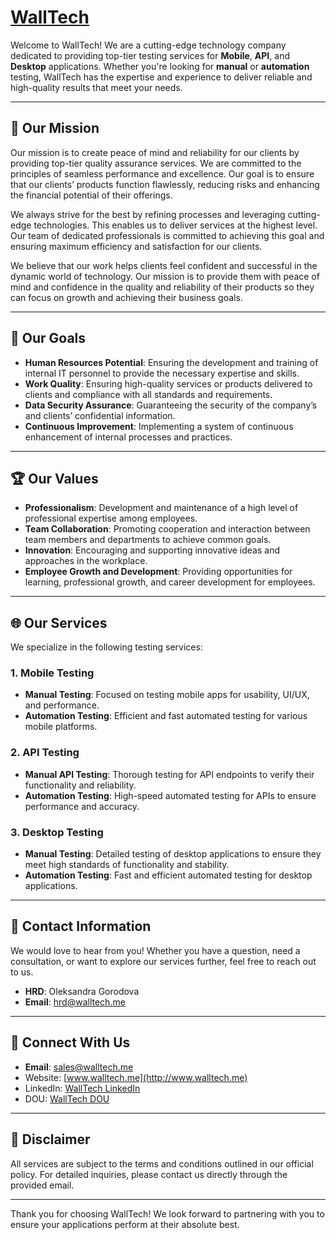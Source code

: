 # [**WallTech**](https://walltech.me/)

Welcome to WallTech! We are a cutting-edge technology company dedicated to providing top-tier testing services for **Mobile**, **API**, and **Desktop** applications. Whether you're looking for **manual** or **automation** testing, WallTech has the expertise and experience to deliver reliable and high-quality results that meet your needs.

---

## 📌 **Our Mission**
Our mission is to create peace of mind and reliability for our clients by providing top-tier quality assurance services. We are committed to the principles of seamless performance and excellence. Our goal is to ensure that our clients’ products function flawlessly, reducing risks and enhancing the financial potential of their offerings.

We always strive for the best by refining processes and leveraging cutting-edge technologies. This enables us to deliver services at the highest level. Our team of dedicated professionals is committed to achieving this goal and ensuring maximum efficiency and satisfaction for our clients.

We believe that our work helps clients feel confident and successful in the dynamic world of technology. Our mission is to provide them with peace of mind and confidence in the quality and reliability of their products so they can focus on growth and achieving their business goals.

---

## 🎯 **Our Goals**
- **Human Resources Potential**: Ensuring the development and training of internal IT personnel to provide the necessary expertise and skills.
- **Work Quality**: Ensuring high-quality services or products delivered to clients and compliance with all standards and requirements.
- **Data Security Assurance**: Guaranteeing the security of the company’s and clients’ confidential information.
- **Continuous Improvement**: Implementing a system of continuous enhancement of internal processes and practices.

---

## :trophy: **Our Values**
- **Professionalism**: Development and maintenance of a high level of professional expertise among employees.
- **Team Collaboration**: Promoting cooperation and interaction between team members and departments to achieve common goals.
- **Innovation**: Encouraging and supporting innovative ideas and approaches in the workplace.
- **Employee Growth and Development**: Providing opportunities for learning, professional growth, and career development for employees.

---

## 🌐 **Our Services**

We specialize in the following testing services:

### 1. **Mobile Testing**
- **Manual Testing**: Focused on testing mobile apps for usability, UI/UX, and performance.
- **Automation Testing**: Efficient and fast automated testing for various mobile platforms.

### 2. **API Testing**
- **Manual API Testing**: Thorough testing for API endpoints to verify their functionality and reliability.
- **Automation Testing**: High-speed automated testing for APIs to ensure performance and accuracy.

### 3. **Desktop Testing**
- **Manual Testing**: Detailed testing of desktop applications to ensure they meet high standards of functionality and stability.
- **Automation Testing**: Fast and efficient automated testing for desktop applications.

---

## 📧 **Contact Information**

We would love to hear from you! Whether you have a question, need a consultation, or want to explore our services further, feel free to reach out to us.
- **HRD**: Oleksandra Gorodova
- **Email**: [hrd@walltech.me](mailto:hrd@walltech.me)
---

## 📍 **Connect With Us**

- **Email**: [sales@walltech.me](mailto:sales@walltech.me) 
- Website: [www.walltech.me](http://www.walltech.me)
- LinkedIn: [WallTech LinkedIn](https://www.linkedin.com/company/walltech)
- DOU: [WallTech DOU](https://jobs.dou.ua/companies/walltech/)


---

## 📄 **Disclaimer**
All services are subject to the terms and conditions outlined in our official policy. For detailed inquiries, please contact us directly through the provided email.

---

Thank you for choosing WallTech! We look forward to partnering with you to ensure your applications perform at their absolute best.
